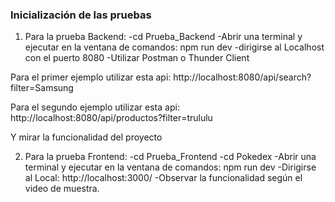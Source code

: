 ### Inicialización de las pruebas 

1. Para la prueba Backend: 
-cd Prueba_Backend
-Abrir una terminal y ejecutar en la ventana de comandos: 
	npm run dev 
-dirigirse al Localhost con el puerto 8080
-Utilizar Postman o Thunder Client 

Para el primer ejemplo utilizar esta api: 
http://localhost:8080/api/search?filter=Samsung

Para el segundo ejemplo utilizar esta api: 
http://localhost:8080/api/productos?filter=trululu

Y mirar la funcionalidad del proyecto 


2. Para la prueba Frontend: 
-cd Prueba_Frontend
-cd Pokedex 
-Abrir una terminal y ejecutar en la ventana de comandos: 
	npm run dev 
-Dirigirse al  Local:   http://localhost:3000/
-Observar la funcionalidad según el video de muestra.


